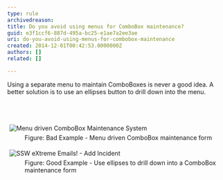 ```yaml
---
type: rule
archivedreason: 
title: Do you avoid using menus for ComboBox maintenance?
guid: e3f1ccf6-887d-495a-bc25-e1ae7a2ee3ae
uri: do-you-avoid-using-menus-for-combobox-maintenance
created: 2014-12-01T00:42:53.0000000Z
authors: []
related: []

---
```



<p>Using a separate menu to maintain ComboBoxes is never a good idea. A 
better solution is to use an ellipses button to drill down into the 
menu.</p>
<br><excerpt class='endintro'></excerpt><br>
<dl class="badImage"><dt>
      <img src="http&#58;//www.ssw.com.au/ssw/Standards/Rules/Images/ComboBoxMenuBad.gif" alt="Menu driven ComboBox Maintenance System" style="margin&#58;5px;" />
   </dt><dd>Figure&#58; Bad Example - Menu driven ComboBox maintenance form</dd></dl><dl class="goodImage"><dt>
      <img src="http&#58;//www.ssw.com.au/ssw/Standards/Rules/Images/Ellipses.gif" alt="SSW eXtreme Emails! - Add Incident" style="margin&#58;5px;" />
   </dt><dd>Figure&#58; Good Example - Use ellipses to drill down into a ComboBox maintenance form</dd></dl>



